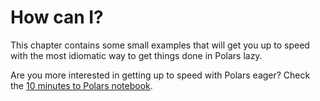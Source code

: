 # How can I?
This chapter contains some small examples that will get you up to speed with the most idiomatic way
to get things done in Polars lazy.

Are you more interested in getting up to speed with Polars eager? Check the 
[10 minutes to Polars notebook](https://github.com/ritchie46/polars/blob/master/examples/10_minutes_to_polars.ipynb).

